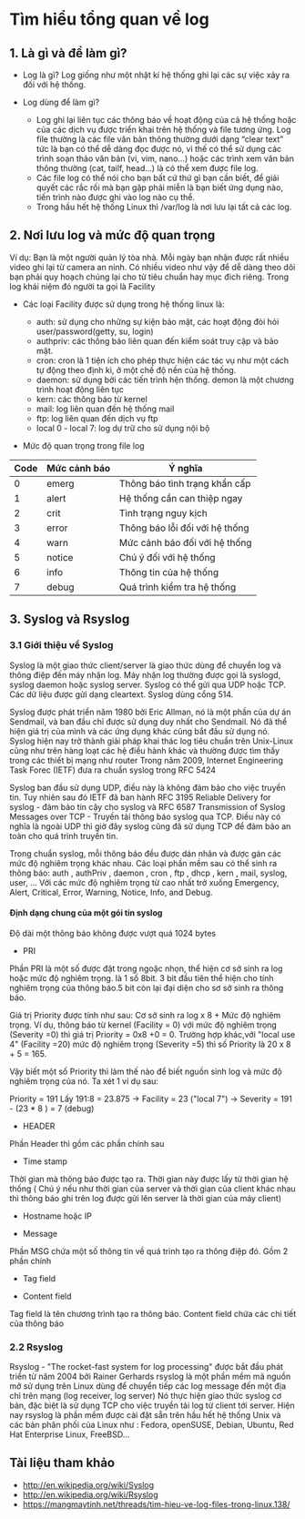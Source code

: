 # Tìm hiểu tổng quan về log 
## 1. Là gì và để làm gì?

- Log là gì? Log giống như một nhật kí hệ thống ghi lại các sự việc xảy ra đối với hệ thống. 

- Log dùng để làm gì?

	+ Log ghi lại liên tục các thông báo về hoạt động của cả hệ thống hoặc của các dịch vụ được triển khai trên hệ thống và file tương ứng. Log file thường là các file văn bản thông thường dưới dạng “clear text” tức là bạn có thể dễ dàng đọc được nó, vì thế có thể sử dụng các trình soạn thảo văn bản (vi, vim, nano...) hoặc các trình xem văn bản thông thường (cat, tailf, head...) là có thể xem được file log.
	+ Các file log có thể nói cho bạn bất cứ thứ gì bạn cần biết, để giải quyết các rắc rối mà bạn gặp phải miễn là bạn biết ứng dụng nào, tiến trình nào được ghi vào log nào cụ thể.
	+ Trong hầu hết hệ thống Linux thì /var/log là nơi lưu lại tất cả các log.

## 2. Nơi lưu log và mức độ quan trọng 

Ví dụ: Bạn là một người quản lý tòa nhà. Mỗi ngày bạn nhận được rất nhiều video ghi lại từ camera an ninh. Có nhiều video như vậy để dễ dàng theo dõi bạn phải quy hoạch chúng lại cho từ tiêu chuẩn hay mục đich riêng. Trong log khái niệm đó người ta gọi là Facility

- Các loại Facility được sử dụng trong hệ thống linux là: 
  
	+ auth: sử dụng cho những sự kiện bảo mật, các hoạt động đòi hỏi user/password(getty, su, login)
	+ authpriv: các thông báo liên quan đến kiểm soát truy cập và bảo mật.
	+ cron: cron là 1 tiện ích cho phép thực hiện các tác vụ như một cách tự động theo định kì, ở một chế độ nền của hệ thống.
	+ daemon: sử dụng bởi các tiến trình hện thống. demon là một chương trình hoạt động liên tục
	+ kern: các thông báo từ kernel
	+ mail: log liên quan đến hệ thống mail
	+ ftp: log liên quan đến dịch vụ ftp
	+ local 0 - local 7: log dự trữ cho sử dụng nội bộ

- Mức độ quan trọng trong file log

|Code|Mức cảnh báo|	Ý nghĩa|
|---------|--------------|---------|
|0|emerg|	Thông báo tình trạng khẩn cấp|
|1|alert|	Hệ thống cần can thiệp ngay|
|2|crit|	Tình trạng nguy kịch|
|3|error|	Thông báo lỗi đối với hệ thống|
|4|warn|	Mức cảnh báo đối với hệ thống|
|5|notice|	Chú ý đối với hệ thống|
|6|info|	Thông tin của hệ thống|
|7|debug|	Quá trình kiểm tra hệ thống|

## 3. Syslog và Rsyslog

### 3.1 Giới thiệu về Syslog

Syslog là một giao thức client/server là giao thức dùng để chuyển log và thông điệp đến máy nhận log. Máy nhận log thường được gọi là syslogd, syslog daemon hoặc syslog server. Syslog có thể gửi qua UDP hoặc TCP. Các dữ liệu được gửi dạng cleartext. Syslog dùng cổng 514.

Syslog được phát triển năm 1980 bởi Eric Allman, nó là một phần của dự án Sendmail, và ban đầu chỉ được sử dụng duy nhất cho Sendmail. Nó đã thể hiện giá trị của mình và các ứng dụng khác cũng bắt đầu sử dụng nó. Syslog hiện nay trở thành giải pháp khai thác log tiêu chuẩn trên Unix-Linux cũng như trên hàng loạt các hệ điều hành khác và thường được tìm thấy trong các thiết bị mạng như router Trong năm 2009, Internet Engineering Task Forec (IETF) đưa ra chuẩn syslog trong RFC 5424

Syslog ban đầu sử dụng UDP, điều này là không đảm bảo cho việc truyền tin. Tuy nhiên sau đó IETF đã ban hành RFC 3195 Reliable Delivery for syslog - đảm bảo tin cậy cho syslog và RFC 6587 Transmission of Syslog Messages over TCP - Truyền tải thông báo syslog qua TCP. Điều này có nghĩa là ngoài UDP thì giờ đây syslog cũng đã sử dụng TCP để đảm bảo an toàn cho quá trình truyền tin.

Trong chuẩn syslog, mỗi thông báo đều được dán nhãn và được gán các mức độ nghiêm trọng khác nhau. Các loại phần mềm sau có thể sinh ra thông báo: auth , authPriv , daemon , cron , ftp , dhcp , kern , mail, syslog, user, ... Với các mức độ nghiêm trọng từ cao nhất trở xuống Emergency, Alert, Critical, Error, Warning, Notice, Info, and Debug.

#### Định dạng chung của một gói tin syslog

Độ dài một thông báo không được vượt quá 1024 bytes

- PRI

Phần PRI là một số được đặt trong ngoặc nhọn, thể hiện cơ sở sinh ra log hoặc mức độ
nghiêm trọng. là 1 số 8bit. 3 bit đầu tiên thể hiện cho tính nghiêm trọng của thông báo.5
bit còn lại đại diện cho sơ sở sinh ra thông báo.

Giá trị Priority được tính như sau: Cơ sở sinh ra log x 8 + Mức độ nghiêm trọng. Ví dụ,
thông báo từ kernel (Facility = 0) với mức độ nghiêm trọng (Severity =0) thì giá trị
Priority = 0x8 +0 = 0. Trường hợp khác,với "local use 4" (Facility =20) mức độ nghiêm
trọng (Severity =5) thì số Priority là 20 x 8 + 5 = 165.

Vậy biết một số Priority thì làm thế nào để biết nguồn sinh log và mức độ nghiêm trọng
của nó. Ta xét 1 ví dụ sau:

Priority = 191 Lấy 191:8 = 23.875 -> Facility = 23 ("local 7") -> Severity = 191 - (23 * 8 ) = 7 (debug)

- HEADER

Phần Header thì gồm các phần chính sau

- Time stamp 

Thời gian mà thông báo được tạo ra. Thời gian này được lấy từ thời gian hệ thống ( Chú ý nếu như thời gian của server và thời gian của client khác nhau thì thông báo ghi trên log được gửi lên server là thời gian của máy client)

- Hostname hoặc IP

- Message

Phần MSG chứa một số thông tin về quá trình tạo ra thông điệp đó. Gồm 2 phần chính

- Tag field

- Content field

Tag field là tên chương trình tạo ra thông báo. Content field chứa các chi tiết của thông báo

### 2.2 Rsyslog

Rsyslog - "The rocket-fast system for log processing" được bắt đầu phát triển từ năm 2004 bởi Rainer Gerhards rsyslog là một phần mềm mã nguồn mở sử dụng trên Linux dùng để chuyển tiếp các log message đến một địa chỉ trên mạng (log receiver, log server) Nó thực hiện giao thức syslog cơ bản, đặc biệt là sử dụng TCP cho việc truyền tải log từ client tới server. Hiện nay rsyslog là phần mềm được cài đặt sẵn trên hầu hết hệ thống Unix và các bản phân phối của Linux như : Fedora, openSUSE, Debian, Ubuntu, Red Hat Enterprise Linux, FreeBSD…

## Tài liệu tham khảo 

- http://en.wikipedia.org/wiki/Syslog
- http://en.wikipedia.org/wiki/Rsyslog
- https://mangmaytinh.net/threads/tim-hieu-ve-log-files-trong-linux.138/
